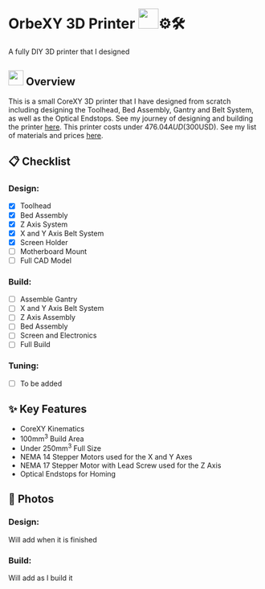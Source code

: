 # OrbeXY 3D Printer  <img src="https://imgproxy.attic.sh/J0q85Odp_n0Dnz9TO92wiwIQ-JiZ9BF4dwz4huLeQFI/rs:fit:768:768:1:1/t:1:FF00FF:false:false/pngo:false:true:256/aHR0cHM6Ly9hdHRp/Yy5zaC84MGs0d3d3/cDltMGJ5dThkYXFp/MGo0cHJ6YXo5.png" width="40">⚙️🛠️

A fully DIY 3D printer that I designed


## <img src="https://imgproxy.attic.sh/j5JHPIk7QB0ASMlUIvgOEh2AaUaYaIJwSPbzzrfdK8A/rs:fit:768:768:1:1/t:1:FF00FF:false:false/pngo:false:true:256/aHR0cHM6Ly9hdHRp/Yy5zaC9ydW5wb2Qv/ODA3MjQyMjEtOGMy/Yy00ZTYxLWE0NDYt/Y2RlZGQ3ZGE0NDRm/LnBuZw.png" width="30"> Overview

This is a small CoreXY 3D printer that I have designed from scratch including designing the Toolhead, Bed Assembly, Gantry and Belt System, as well as the Optical Endstops. See my journey of designing and building the printer [here](https://github.com/esemv07/OrbeXY-3D-Printer/blob/main/JOURNAL.md). This printer costs under $476.04AUD ($300USD). See my list of materials and prices [here](https://github.com/esemv07/OrbeXY-3D-Printer/blob/main/BOM.md).


## 📋 Checklist

### Design:
- [x] Toolhead
- [x] Bed Assembly
- [x] Z Axis System
- [x] X and Y Axis Belt System
- [x] Screen Holder
- [ ] Motherboard Mount
- [ ] Full CAD Model

### Build:
- [ ] Assemble Gantry
- [ ] X and Y Axis Belt System
- [ ] Z Axis Assembly
- [ ] Bed Assembly
- [ ] Screen and Electronics
- [ ] Full Build

### Tuning:
- [ ] To be added


## ✨ Key Features

- CoreXY Kinematics
- 100mm<sup>3</sup> Build Area
- Under 250mm<sup>3</sup> Full Size
- NEMA 14 Stepper Motors used for the X and Y Axes
- NEMA 17 Stepper Motor with Lead Screw used for the Z Axis
- Optical Endstops for Homing

## 📸 Photos

### Design:

Will add when it is finished

### Build:

Will add as I build it
